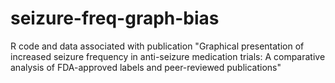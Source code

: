 # seizure-freq-graph-bias
R code and data associated with publication "Graphical presentation of increased seizure frequency in anti-seizure medication trials: A comparative analysis of FDA-approved labels and peer-reviewed publications"
